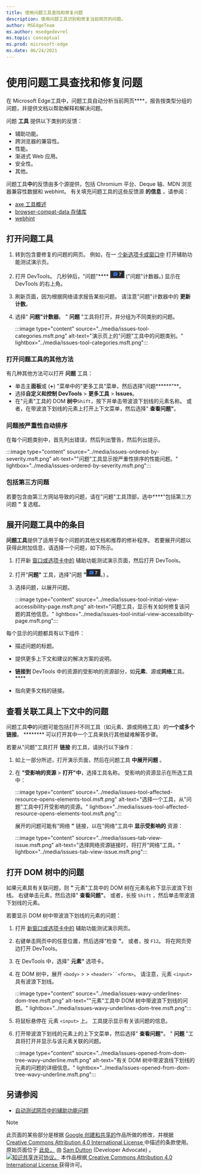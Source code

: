 ```yaml
---
title: 使用问题工具查找和修复问题
description: 使用问题工具识别和修复当前网页的问题。
author: MSEdgeTeam
ms.author: msedgedevrel
ms.topic: conceptual
ms.prod: microsoft-edge
ms.date: 06/24/2021
---
```

<!-- Copyright Sam Dutton

   Licensed under the Apache License, Version 2.0 (the "License");
   you may not use this file except in compliance with the License.
   You may obtain a copy of the License at

       https://www.apache.org/licenses/LICENSE-2.0

   Unless required by applicable law or agreed to in writing, software
   distributed under the License is distributed on an "AS IS" BASIS,
   WITHOUT WARRANTIES OR CONDITIONS OF ANY KIND, either express or implied.
   See the License for the specific language governing permissions and
   limitations under the License.  -->
# <a name="find-and-fix-problems-using-the-issues-tool"></a>使用问题工具查找和修复问题

在 Microsoft Edge工具中，问题工具自动分析当前网页****，报告按类型分组的问题，并提供文档以帮助解释和解决问题。

问题 **工具** 提供以下类别的反馈：
*  辅助功能。
*  跨浏览器的兼容性。
*  性能。
*  渐进式 Web 应用。
*  安全性。
*  其他。

问题工具**中**的反馈由多个源提供，包括 Chromium 平台、Deque 轴、MDN 浏览器兼容性数据和 webhint。  有关填充问题工具的这些反馈源 **的信息** ，请参阅：
*  [axe 工具概述](https://www.deque.com/axe)
*  [browser-compat-data 存储库](https://github.com/mdn/browser-compat-data)
*  [webhint](https://webhint.io)


<!-- ====================================================================== -->
## <a name="opening-the-issues-tool"></a>打开问题工具

1. 转到包含要修复的问题的网页。  例如，在一 [个新选项卡或窗口中](https://microsoftedge.github.io/Demos/devtools-a11y-testing/) 打开辅助功能测试演示页。

1. 打开 DevTools。  几秒钟后，"问题"**** ![](../media/issues-counter-icon.msft.png) ("问题"计数器。) 显示在 DevTools 的右上角。

1. 刷新页面，因为根据网络请求报告某些问题。  请注意"问题"计数器中的 **更新计数**。

1. 选择" **问题"计数器**。  " **问题** "工具将打开，并分组为不同类别的问题。

   :::image type="content" source="../media/issues-tool-categories.msft.png" alt-text="演示页上的&quot;问题&quot;工具中的问题类别。" lightbox="../media/issues-tool-categories.msft.png":::


### <a name="other-ways-to-open-the-issues-tool"></a>打开问题工具的其他方法

有几种其他方法可以打开 **问题** 工具：
*  单击主**面板**或 (**+**) "菜单中的"更多工具"菜单，然后选择"问题******"**。
*  选择**自定义和控制 DevTools** >  **更多工具** > **Issues**。
*  在"元素"工具的 DOM **树中**`Shift`，按下并单击带波浪下划线的元素名称。  或者，在带波浪下划线的元素上打开上下文菜单，然后选择" **查看问题"**。


### <a name="issues-are-automatically-ordered-by-severity"></a>问题按严重性自动排序

在每个问题类别中，首先列出错误，然后列出警告，然后列出提示。

:::image type="content" source="../media/issues-ordered-by-severity.msft.png" alt-text="&quot;问题&quot;工具显示按严重性排序的性能问题。" lightbox="../media/issues-ordered-by-severity.msft.png":::

### <a name="include-third-party-issues"></a>包括第三方问题

若要包含由第三方网站导致的问题，请在"问题"工具顶部，选中****"包括第三方问题 **"** 复选框。


<!-- ====================================================================== -->
## <a name="expand-entries-in-the-issues-tool"></a>展开问题工具中的条目

**问题工具**提供了适用于每个问题的其他文档和推荐的修补程序。  若要展开问题以获得此附加信息，请选择一个问题，如下所示。

1. 打开新 [窗口或选项卡中的](https://microsoftedge.github.io/Demos/devtools-a11y-testing/) 辅助功能测试演示页面，然后打开 DevTools。

1. 打开"**问题"** 工具，选择"问题 **"**![ ("计数器](../media/issues-counter-icon.msft.png)。) 。

1. 选择问题，以展开问题。

   :::image type="content" source="../media/issues-tool-initial-view-accessibility-page.msft.png" alt-text="问题工具，显示有关如何修复该问题的其他信息。" lightbox="../media/issues-tool-initial-view-accessibility-page.msft.png":::

每个显示的问题都具有以下组件：

*  描述问题的标题。

*  提供更多上下文和建议的解决方案的说明。

*  **链接到** DevTools 中的资源的受影响的资源部分，如**元素**、源或**网络**工具。 ****

*  指向更多文档的链接。


<!-- ====================================================================== -->
## <a name="view-issues-in-context-of-an-associated-tool"></a>查看关联工具上下文中的问题

问题工具**中**的问题可能包括打开不同工具（如元素、源或网络工具）的**一个或多个链接**。 ******** 可以打开其中一个工具来执行其他疑难解答步骤。

若要从"问题"工具打开 **链接** 的工具，请执行以下操作：

1. 如上一部分所述，打开演示页面，然后在问题工具 **中展开问题** 。

1. 在 **"受影响的资源** > **打开"中**，选择工具名称。  受影响的资源显示在所选工具中：

   :::image type="content" source="../media/issues-tool-affected-resource-opens-elements-tool.msft.png" alt-text="选择一个工具，从&quot;问题&quot;工具中打开受影响的资源。" lightbox="../media/issues-tool-affected-resource-opens-elements-tool.msft.png":::

    展开的问题可能有"网络 **"** 链接，以在"网络"工具中 **显示受影响的** 资源：

   :::image type="content" source="../media/issues-tab-view-issue.msft.png" alt-text="选择网络资源链接时，将打开&quot;网络&quot;工具。" lightbox="../media/issues-tab-view-issue.msft.png":::


<!-- ====================================================================== -->
## <a name="open-issues-from-the-dom-tree"></a>打开 DOM 树中的问题

如果元素具有关联问题，则 **"** 元素"工具中的 DOM 树在元素名称下显示波浪下划线。  右键单击元素，然后选择" **查看问题"**。  或者，长按 `Shift` ，然后单击带波浪下划线的元素。

若要显示 DOM 树中带波浪下划线的元素的问题：

1. 打开 [新窗口或选项卡中的](https://microsoftedge.github.io/Demos/devtools-a11y-testing/) 辅助功能测试演示网页。

1. 右键单击网页中的任意位置，然后选择"检查 **"**。  或者，按 `F12`。  将在网页旁边打开 DevTools。

1. 在 DevTools 中，选择" **元素"** 选项卡。

1. 在 DOM 树中，展开 `<body>` >  > `<header>``<form>`。  请注意，元素 `<input>` 具有波浪下划线。

   :::image type="content" source="../media/issues-wavy-underlines-dom-tree.msft.png" alt-text="&quot;元素&quot;工具中 DOM 树中带波浪下划线的问题。" lightbox="../media/issues-wavy-underlines-dom-tree.msft.png":::

1. 将鼠标悬停在 元素 `<input>` 上。  工具提示显示有关该问题的信息。

1. 打开带波浪下划线的元素上的上下文菜单，然后选择" **查看问题"**。  " **问题** "工具将打开并显示与该元素关联的问题。

   :::image type="content" source="../media/issues-opened-from-dom-tree-wavy-underline.msft.png" alt-text="有关 DOM 树中带波浪线下划线的元素的问题的详细信息。" lightbox="../media/issues-opened-from-dom-tree-wavy-underline.msft.png":::


<!-- ====================================================================== -->
## <a name="see-also"></a>另请参阅

*  [自动测试网页中的辅助功能问题](../accessibility/test-issues-tool.md)


<!-- ====================================================================== -->
> [!NOTE]
> 此页面的某些部分是根据 [Google 创建和共享的](https://developers.google.com/terms/site-policies)作品所做的修改，并根据[ Creative Commons Attribution 4.0 International License ](https://creativecommons.org/licenses/by/4.0)中描述的条款使用。
> 原始页面位于 [此处，](https://developers.google.com/web/tools/chrome-devtools/issues/index) 由 [Sam Dutton](https://developers.google.com/web/resources/contributors#sam-dutton) (Developer Advocate) 。
[![知识共享许可协议。](https://i.creativecommons.org/l/by/4.0/88x31.png)](https://creativecommons.org/licenses/by/4.0)
本作品根据[ Creative Commons Attribution 4.0 International License ](https://creativecommons.org/licenses/by/4.0)获得许可。
